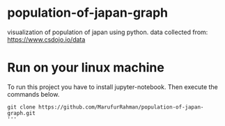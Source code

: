 # population-of-japan-graph
visualization of population of japan using python.
data collected from: https://www.csdojo.io/data

# Run on your linux machine
To run this project you have to install jupyter-notebook.
Then execute the commands below.
```
git clone https://github.com/MarufurRahman/population-of-japan-graph.git
'''
